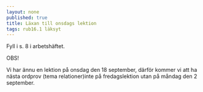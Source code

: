 ```yaml
---
layout: none
published: true
title: Läxan till onsdags lektion
tags: rub16.1 läksyt
---
```

Fyll i s. 8 i arbetshäftet.

OBS!

Vi har ännu en lektion på onsdag den 18 september, därför kommer vi att ha nästa ordprov (tema relationer)inte på fredagslektion utan på måndag den 2 september.
